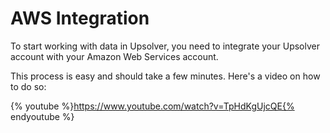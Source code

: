 # AWS Integration

To start working with data in Upsolver, you need to integrate your Upsolver account with your Amazon Web Services account.

This process is easy and should take a few minutes. Here's a video on how to do so:

{% youtube %}https://www.youtube.com/watch?v=TpHdKgUjcQE{% endyoutube %}
